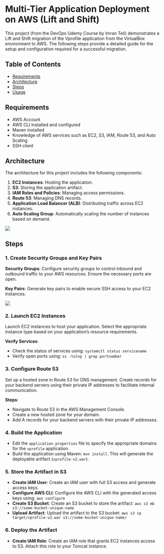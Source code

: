 # Multi-Tier Application Deployment on AWS (Lift and Shift)

This project (from the DevOps Udemy Course by Imran Teli) demonstrates a Lift and Shift migration of the Vprofile application from the VirtualBox environment to AWS. The following steps provide a detailed guide for the setup and configuration required for a successful migration.

## Table of Contents
- [Requirements](#requirements)
- [Architecture](#architecture)
- [Steps](#setps)
- [Usage](#usage)

## Requirements
- AWS Account
- AWS CLI installed and configured
- Maven installed
- Knowledge of AWS services such as EC2, S3, IAM, Route 53, and Auto Scaling
- SSH client

## Architecture
The architecture for this project includes the following components:
1. **EC2 Instances**: Hosting the application.
2. **S3**: Storing the application artifact.
3. **IAM Roles and Policies**: Managing access permissions.
4. **Route 53**: Managing DNS records.
5. **Application Load Balancer (ALB)**: Distributing traffic across EC2 instances.
6. **Auto Scaling Group**: Automatically scaling the number of instances based on demand.

<img src="/aws-lift-and-shift/vprofile-aws-lift-and-shift.png">

## Steps
### 1. Create Security Groups and Key Pairs
**Security Groups**: Configure security groups to control inbound and outbound traffic to your AWS resources. Ensure the necessary ports are open.

**Key Pairs**: Generate key pairs to enable secure SSH access to your EC2 instances.

<img src="/aws-lift-and-shift/img/ec2.png">

### 2. Launch EC2 Instances
Launch EC2 instances to host your application. Select the appropriate instance type based on your application’s resource requirements.

**Verify Services**:
- Check the status of services using: `systemctl status servicename`
- Verify open ports using: `ss -tulnp | grep portnumber`


### 3. Configure Route 53
Set up a hosted zone in Route 53 for DNS management. Create records for your backend servers using their private IP addresses to facilitate internal communication.

**Steps**:
- Navigate to Route 53 in the AWS Management Console.
- Create a new hosted zone for your domain.
- Add A records for your backend servers with their private IP addresses.


### 4. Build the Application
- Edit the `application.properties` file to specify the appropriate domains for the `vprofile` application.
- Build the application using Maven: `mvn install`. This will generate the deployable artifact (`vprofile-v2.war`).

### 5. Store the Artifact in S3
- **Create IAM User**: Create an IAM user with full S3 access and generate access keys.
- **Configure AWS CLI**: Configure the AWS CLI with the generated access keys using: `aws configure`
- **Create S3 Bucket**: Create an S3 bucket to store the artifact: `aws s3 mb s3://some-bucket-unique-name`
- **Upload Artifact**: Upload the artifact to the S3 bucket: `aws s3 cp target/vprofile-v2.war s3://some-bucket-unique-name/`

### 6. Deploy the Artifact
- **Create IAM Role**: Create an IAM role that grants EC2 instances access to S3. Attach this role to your Tomcat instance.
